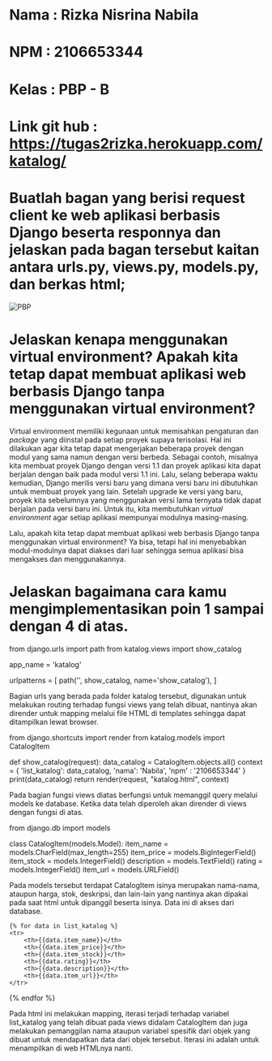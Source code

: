# Nama  : Rizka Nisrina Nabila
# NPM   : 2106653344
# Kelas : PBP - B


# Link git hub : https://tugas2rizka.herokuapp.com/katalog/

# Buatlah bagan yang berisi request client ke web aplikasi berbasis Django beserta responnya dan jelaskan pada bagan tersebut kaitan antara urls.py, views.py, models.py, dan berkas html;

![PBP](https://user-images.githubusercontent.com/101660408/190176972-d1740021-16dc-45f6-b930-5bf73afcc001.png)

# Jelaskan kenapa menggunakan virtual environment? Apakah kita tetap dapat membuat aplikasi web berbasis Django tanpa menggunakan virtual environment?

Virtual environment memiliki kegunaan untuk memisahkan pengaturan dan *package* yang diinstal pada setiap proyek supaya terisolasi. Hal ini dilakukan agar kita tetap dapat mengerjakan beberapa proyek dengan modul yang sama namun dengan versi berbeda. Sebagai contoh, misalnya kita membuat proyek Django dengan versi 1.1 dan proyek aplikasi kita dapat berjalan dengan baik pada modul versi 1.1 ini. Lalu, selang beberapa waktu kemudian, Django merilis versi baru yang dimana versi baru ini dibutuhkan untuk membuat proyek yang lain. Setelah upgrade ke versi yang baru, proyek kita sebelumnya yang menggunakan versi lama ternyata tidak dapat berjalan pada versi baru ini. Untuk itu, kita membutuhkan *virtual environment* agar setiap aplikasi mempunyai modulnya masing-masing.

Lalu, apakah kita tetap dapat membuat aplikasi web berbasis Django tanpa menggunakan virtual environment? Ya bisa, tetapi hal ini menyebabkan modul-modulnya dapat diakses dari luar sehingga semua aplikasi bisa mengakses dan menggunakannya.

# Jelaskan bagaimana cara kamu mengimplementasikan poin 1 sampai dengan 4 di atas.
from django.urls import path
from katalog.views import show_catalog

app_name = 'katalog'

urlpatterns = [
    path('', show_catalog, name='show_catalog'),
]

Bagian urls yang berada pada folder katalog tersebut, digunakan untuk melakukan routing terhadap fungsi views yang telah dibuat, nantinya akan dirender untuk mapping melalui file HTML di templates sehingga dapat ditampilkan lewat browser.

from django.shortcuts import render
from katalog.models import CatalogItem

def show_catalog(request):
    data_catalog = CatalogItem.objects.all()
    context = {
        'list_katalog': data_catalog,
        'nama': 'Nabila',
        'npm' : '2106653344'
    }
    print(data_catalog)
    return render(request, "katalog.html", context)

Pada bagian fungsi views diatas berfungsi untuk memanggil query melalui models ke database. Ketika data telah diperoleh akan dirender di views dengan fungsi di atas.

from django.db import models

class CatalogItem(models.Model):
    item_name = models.CharField(max_length=255)
    item_price = models.BigIntegerField()
    item_stock = models.IntegerField()
    description = models.TextField()
    rating = models.IntegerField()
    item_url = models.URLField()

Pada models tersebut terdapat CatalogItem isinya merupakan nama-nama, ataupun harga, stok, deskripsi, dan lain-lain yang nantinya akan dipakai pada saat html untuk dipanggil beserta isinya. Data ini di akses dari database.

    {% for data in list_katalog %}
    <tr>
        <th>{{data.item_name}}</th>
        <th>{{data.item_price}}</th>
        <th>{{data.item_stock}}</th>
        <th>{{data.rating}}</th>
        <th>{{data.description}}</th>
        <th>{{data.item_url}}</th>
    </tr>
{% endfor %}

Pada html ini melakukan mapping, iterasi terjadi terhadap variabel list_katalog yang telah dibuat pada views didalam CatalogItem dan juga melakukan pemanggilan nama ataupun variabel spesifik dari objek yang dibuat untuk mendapatkan data dari objek tersebut. Iterasi ini adalah untuk menampilkan di web HTMLnya nanti.
